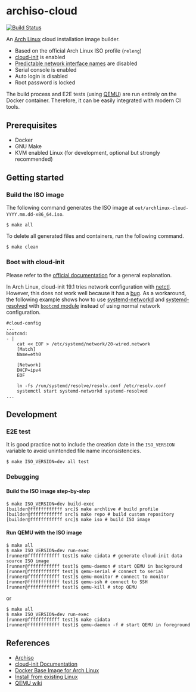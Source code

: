 # archiso-cloud

[![Build Status](https://travis-ci.org/t13a/archiso-cloud.svg?branch=master)](https://travis-ci.org/t13a/archiso-cloud)

An [Arch Linux](https://www.archlinux.org) cloud installation image builder.

- Based on the official Arch Linux ISO profile (`releng`)
- [cloud-init](https://cloud-init.io) is enabled
- [Predictable network interface names](https://www.freedesktop.org/wiki/Software/systemd/PredictableNetworkInterfaceNames/) are disabled
- Serial console is enabled
- Auto login is disabled
- Root password is locked

The build process and E2E tests (using [QEMU](https://www.qemu.org/)) are run entirely on the Docker container. Therefore, it can be easily integrated with modern CI tools.

## Prerequisites

- Docker
- GNU Make
- KVM enabled Linux (for development, optional but strongly recommended)

## Getting started

### Build the ISO image

The following command generates the ISO image at `out/archlinux-cloud-YYYY.mm.dd-x86_64.iso`.

```
$ make all
```

To delete all generated files and containers, run the following command.

```
$ make clean
```

### Boot with cloud-init

Please refer to the [official documentation](https://cloudinit.readthedocs.io/) for a general explanation.

In Arch Linux, cloud-init 19.1 tries network configuration with [netctl](https://wiki.archlinux.org/index.php/Netctl). However, this does not work well because it has a [bug](https://bugs.launchpad.net/cloud-init/+bug/1714495). As a workaround, the following example shows how to use [systemd-networkd](https://wiki.archlinux.org/index.php/Systemd-networkd) and [systemd-resolved](https://wiki.archlinux.org/index.php/Systemd-resolved) with [`bootcmd` module](https://cloudinit.readthedocs.io/en/latest/topics/modules.html#bootcmd) instead of using normal network configuration.

```
#cloud-config
...
bootcmd:
- |
    cat << EOF > /etc/systemd/network/20-wired.network
    [Match]
    Name=eth0

    [Network]
    DHCP=ipv4
    EOF

    ln -fs /run/systemd/resolve/resolv.conf /etc/resolv.conf
    systemctl start systemd-networkd systemd-resolved
...
```

## Development

### E2E test

It is good practice not to include the creation date in the `ISO_VERSION` variable to avoid unintended file name inconsistencies.

```
$ make ISO_VERSION=dev all test
```

### Debugging

#### Build the ISO image step-by-step

```
$ make ISO_VERSION=dev build-exec
[builder@ffffffffffff src]$ make archlive # build profile
[builder@ffffffffffff src]$ make repo # build custom repository
[builder@ffffffffffff src]$ make iso # build ISO image
```

#### Run QEMU with the ISO image

```
$ make all
$ make ISO_VERSION=dev run-exec
[runner@ffffffffffff test]$ make cidata # generate cloud-init data source ISO image
[runner@ffffffffffff test]$ qemu-daemon # start QEMU in background
[runner@ffffffffffff test]$ qemu-serial # connect to serial
[runner@ffffffffffff test]$ qemu-monitor # connect to monitor
[runner@ffffffffffff test]$ qemu-ssh # connect to SSH
[runner@ffffffffffff test]$ qemu-kill # stop QEMU
```

or

```
$ make all
$ make ISO_VERSION=dev run-exec
[runner@ffffffffffff test]$ make cidata
[runner@ffffffffffff test]$ qemu-daemon -f # start QEMU in foreground
```

## References

- [Archiso](https://wiki.archlinux.org/index.php/Archiso)
- [cloud-init Documentation](https://cloudinit.readthedocs.io/)
- [Docker Base Image for Arch Linux](https://github.com/archlinux/archlinux-docker)
- [Install from existing Linux](https://wiki.archlinux.org/index.php/Install_from_existing_Linux)
- [QEMU wiki](https://wiki.qemu.org)
